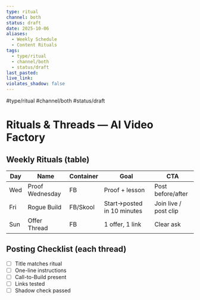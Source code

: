 ```yaml
---
type: ritual
channel: both
status: draft
date: 2025-10-06
aliases:
  - Weekly Schedule
  - Content Rituals
tags:
  - type/ritual
  - channel/both
  - status/draft
last_pasted:
live_link:
violates_shadow: false
---
```


#type/ritual #channel/both #status/draft

# Rituals & Threads — AI Video Factory

## Weekly Rituals (table)

| Day | Name | Container | Goal | CTA |
|-----|------|-----------|------|-----|
| Wed | Proof Wednesday | FB | Proof + lesson | Post before/after |
| Fri | Rogue Build | FB/Skool | Start→posted in 10 minutes | Join live / post clip |
| Sun | Offer Thread | FB | 1 offer, 1 link | Clear ask |

## Posting Checklist (each thread)

- [ ] Title matches ritual
- [ ] One-line instructions
- [ ] Call-to-Build present
- [ ] Links tested
- [ ] Shadow check passed
